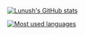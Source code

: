 [![Lunush's GitHub stats](https://github-readme-stats.vercel.app/api?username=lunush&show_icons=true&include_all_commits=true&count_private=true)](https://github.com/anuraghazra/github-readme-stats)

[![Most used languages](https://github-readme-stats.vercel.app/api/top-langs/?username=lunush&langs_count=10&layout=compact)](https://github.com/anuraghazra/github-readme-stats)
